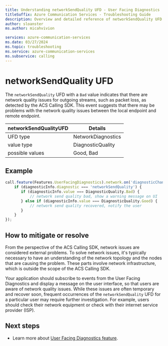 ```yaml
---
title: Understanding networkSendQuality UFD - User Facing Diagnostics
titleSuffix: Azure Communication Services - Troubleshooting Guide
description: Overview and detailed reference of networkSendQuality UFD
author: sloanster
ms.author: micahvivion

services: azure-communication-services
ms.date: 03/27/2024
ms.topic: troubleshooting
ms.service: azure-communication-services
ms.subservice: calling
---
```


# networkSendQuality UFD
The `networkSendQuality` UFD with a `Bad` value indicates that there are network quality issues for outgoing streams, such as packet loss, as detected by the ACS Calling SDK.
This event suggests that there may be problems with the network quality issues between the local endpoint and remote endpoint.


| networkSendQualityUFD | Details                |
| ----------------------|------------------------|
| UFD type              | NetworkDiagnostics     |
| value type            | DiagnosticQuality      |
| possible values       | Good, Bad              |

## Example
```typescript
call.feature(Features.UserFacingDiagnostics).network.on('diagnosticChanged', (diagnosticInfo) => {
    if (diagnosticInfo.diagnostic === 'networkSendQuality') {
       if (diagnosticInfo.value === DiagnosticQuality.Bad) {
           // network send quality bad, show a warning message on UI
       } else if (diagnosticInfo.value === DiagnosticQuality.Good) {
           // network send quality recovered, notify the user
       }
    }
});
```
## How to mitigate or resolve
From the perspective of the ACS Calling SDK, network issues are considered external problems.
To solve network issues, it's typically necessary to have an understanding of the network topology and the nodes that are causing the problem.
These parts involve network infrastructure, which is outside the scope of the ACS Calling SDK.

Your application should subscribe to events from the User Facing Diagnostics and display a message on the user interface, so that users are aware of network quality issues. While these issues are often temporary and recover soon, frequent occurrences of the `networkSendQuality` UFD for a particular user may require further investigation.
For example, users should check their network equipment or check with their internet service provider (ISP).

## Next steps
* Learn more about [User Facing Diagnostics feature](../../../../../concepts/voice-video-calling/user-facing-diagnostics.md?pivots=platform-web).
